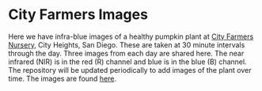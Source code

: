 # City Farmers Images

Here we have infra-blue images of a healthy pumpkin plant at [City Farmers Nursery](http://www.cityfarmersnursery.com/), City Heights, San Diego. These are taken at 30 minute intervals through the day. Three images from each day are shared here. The near infrared (NIR) is in the red (R) channel  and blue is in the blue (B) channel. The repository will be updated periodically to add images of the plant over time. The images are found [here](https://github.com/sdvegetationimaging/Images-links-analysis/tree/gh-pages/CityFarmers/).
